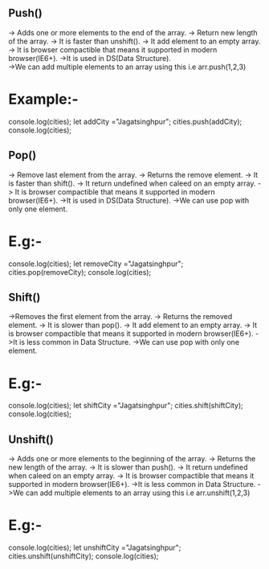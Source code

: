 ## Push()
-> Adds one or more elements to the end of the array.
-> Return new length of the array.
-> It is faster than unshift().
-> It add element to an empty array.
-> It is browser compactible that means it supported in modern browser(IE6+).
->It is used in DS(Data Structure).\
->We can add multiple elements to an array using this i.e arr.push(1,2,3)
# Example:-
console.log(cities);
let addCity ="Jagatsinghpur";
cities.push(addCity);
console.log(cities);



## Pop()
-> Remove last element from the array.
-> Returns the remove element.
-> It is faster than shift().
-> It return undefined when caleed on an empty array.
-> It is browser compactible that means it supported in modern browser(IE6+).
->It is used in DS(Data Structure).
->We can use pop with only one element.
# E.g:-
console.log(cities);
let removeCity ="Jagatsinghpur";
cities.pop(removeCity);
console.log(cities);


## Shift()
->Removes the first element from the array.
-> Returns the removed element.
-> It is slower than pop().
-> It add element to an empty array.
-> It is browser compactible that means it supported in modern browser(IE6+).
->It is less common in Data Structure.
->We can use pop with only one element.
# E.g:-
console.log(cities);
let shiftCity ="Jagatsinghpur";
cities.shift(shiftCity);
console.log(cities);


## Unshift()
-> Adds one or more elements to the beginning of the array.
-> Returns the new length of the array.
-> It is slower than push().
-> It return undefined when caleed on an empty array.
-> It is browser compactible that means it supported in modern browser(IE6+).
->It is less common in Data Structure.
->We can add multiple elements to an array using this i.e arr.unshift(1,2,3)
# E.g:-
console.log(cities);
let unshiftCity ="Jagatsinghpur";
cities.unshift(unshiftCity);
console.log(cities);